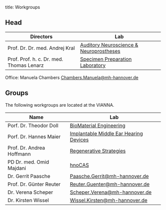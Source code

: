 title: Workgroups

## Head

|                Directors                 |                                  Lab                                  |
|------------------------------------------|-----------------------------------------------------------------------|
| Prof. Dr. Dr. med. Andrej Kral           | [Auditory Neuroscience & Neuroprostheses](01_workgroups/ag-kral.html) |
| Prof. Prof. h. c. Dr. med. Thomas Lenarz | [Specimen Preparation Laboratory](01_workgroups/lenarz.html)          |

Office: Manuela Chambers <Chambers.Manuela@mh-hannover.de>

## Groups

The following workgroups are located at the VIANNA.

|            Name           |                                Lab                                 |
|---------------------------|--------------------------------------------------------------------|
| Porf. Dr. Theodor Doll    | [BioMaterial Engineering](01_workgroups/doll.html)                 |
| Porf. Dr. Hannes Maier    | [Implantable Middle Ear Hearing Devices](01_workgroups/maier.html) |
| Prof. Dr. Andrea Hoffmann | [Regenerative Strategies](01_workgroups/hoffmann-de.html)             |
| PD Dr. med. Omid Majdani  | [hnoCAS](http://www.smart-ci.de)                                        |
| Dr. Gerrit Paasche        | <Paasche.Gerrit@mh-hannover.de>                                      |
| Prof. Dr. Günter Reuter   | <Reuter.Guenter@mh-hannover.de>                                      |
| Dr. Verena Scheper        | <Scheper.Verena@mh-hannover.de>                                      |
| Dr. Kirsten Wissel        | <Wissel.Kirsten@mh-hannover.de>                                      |

